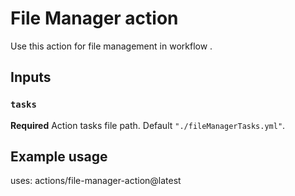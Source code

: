 # File Manager action

Use this action for file management in workflow .

## Inputs

### `tasks`

**Required** Action tasks file path. Default `"./fileManagerTasks.yml"`.

## Example usage

uses: actions/file-manager-action@latest